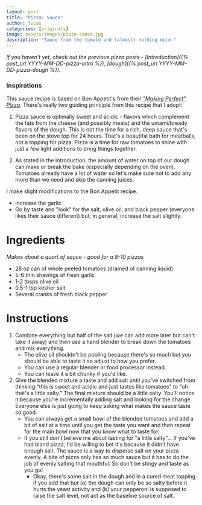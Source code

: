 ```yaml
---
layout: post
title: "Pizza: Sauce"
author: lucas
categories: [originals]
image: assets/images/pizza-sauce.jpg
description: "Sauce from the tomato and (almost) nothing more."
---
```


*If you haven't yet, check out the previous pizza posts - [Introduction]({% post_url YYYY-MM-DD-pizza-intro %}), [dough]({% post_url YYYY-MM-DD-pizza-dough %}).*

### Inspirations
This sauce recipe is based on Bon Appetit's from their [*"Making Perfect" Pizza*](https://www.bonappetit.com/recipe/perfect-pizza). There's
really two guiding principle from this recipe that I adopt:

1. Pizza sauce is optimally sweet and acidic - flavors which complement the fats from the cheese (and possibly meats) and
the umami/bready flavors of the dough. This is not the time for a rich, deep sauce that's been on the stove top for 24 hours. That's
a beautifal bath for meatballs, not a topping for pizza. Pizza is a time for raw tomatoes to shine with just a few light additions to bring things together.

2. As stated in the introduction, the amount of water on top of our dough can make or break the bake (especially depending on the oven).
Tomatoes already have a lot of water so let's make sure not to add any more than we need and skip the canning juices.

I make slight modifications to the Bon Appetit recipe.
- Increase the garlic
- Go by taste and "look" for the salt, olive oil, and black pepper (everyone likes their sauce different) but, in general, increase the salt slightly.

# Ingredients
*Makes about a quart of sauce - good for a 8-10 pizzas*
- 28 oz can of whole peeled tomatoes (drained of canning liquid)
- 5-6 thin shavings of fresh garlic
- 1-2 tbsps olive oil
- 0.5-1 tsp kosher salt
- Several cranks of fresh black pepper

# Instructions
1. Combine everything but half of the salt (we can add more later but can't take it away) and then use a hand blender to break down the tomatoes and mix everything.
    - The olive oil shouldn't be pooling because there's so much but you should be able to taste it so adjust to how you prefer.
    - You can use a regular blender or food processor instead.
    - You can leave it a bit chunky if you'd like. 
2. Give the blended mixture a taste and add salt until you've switched from thinking "this is sweet and acidic and just tastes like tomatoes" to "oh that's a little salty." The final mixture should be a little salty. You'll notice it because you're incrementally adding salt and looking for the change. Everyone else is just going to keep asking what makes the sauce taste so good.
    - You can always get a small bowl of the blended tomatoes and add a bit of salt at a time until you get the taste you want and then repeat for the main bowl now that you know what to taste for.
    - If you still don't believe me about tasting for "a little salty"... If you've had bland pizza, I'd be willing to bet it's because it didn't have enough salt. The sauce is a way to disperse salt on your pizza evenly. A bite of pizza only has so much sauce but it has to do the job of evenly salting that mouthful. So don't be stingy and taste as you go!
        - Okay, there's some salt in the dough and in a cured meat topping if you add that but (a) the dough can only be so salty before it hurts the yeast activity and (b) your pepperoni is supposed to raise the salt level, not act as the baseline source of salt.

